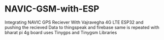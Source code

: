 # NAVIC-GSM-with-ESP
Integrating NAVIC GPS Reciever With Vajravegha 4G LTE ESP32 and pushing the recieved Data to thingspeak and firebase
same is repeated with bharat pi 4g board
uses Tinygps and Tinygsm Libraries
